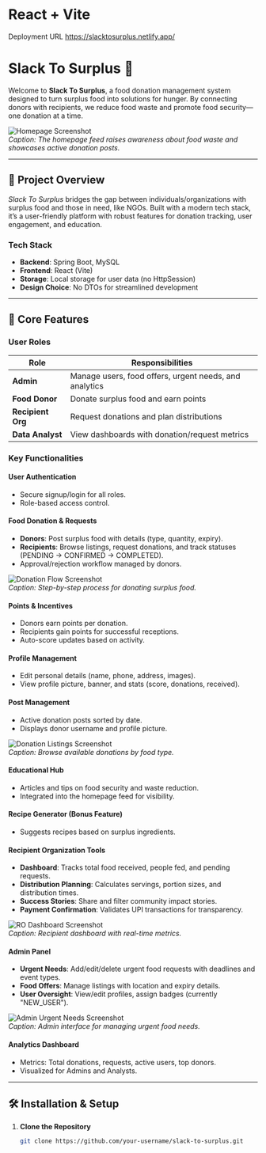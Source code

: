 # React + Vite
Deployment URL
https://slacktosurplus.netlify.app/
# Slack To Surplus 🍲

Welcome to **Slack To Surplus**, a food donation management system designed to turn surplus food into solutions for hunger. By connecting donors with recipients, we reduce food waste and promote food security—one donation at a time.

![Homepage Screenshot](insert-link-here)  
*Caption: The homepage feed raises awareness about food waste and showcases active donation posts.*

---

## 🌟 Project Overview

*Slack To Surplus* bridges the gap between individuals/organizations with surplus food and those in need, like NGOs. Built with a modern tech stack, it’s a user-friendly platform with robust features for donation tracking, user engagement, and education.

### Tech Stack
- **Backend**: Spring Boot, MySQL  
- **Frontend**: React (Vite)  
- **Storage**: Local storage for user data (no HttpSession)  
- **Design Choice**: No DTOs for streamlined development  

---

## 🚀 Core Features

### User Roles
| Role                  | Responsibilities                                      |
|-----------------------|------------------------------------------------------|
| **Admin**            | Manage users, food offers, urgent needs, and analytics |
| **Food Donor**       | Donate surplus food and earn points                  |
| **Recipient Org**    | Request donations and plan distributions            |
| **Data Analyst**     | View dashboards with donation/request metrics        |

### Key Functionalities

#### User Authentication
- Secure signup/login for all roles.
- Role-based access control.

#### Food Donation & Requests
- **Donors**: Post surplus food with details (type, quantity, expiry).  
- **Recipients**: Browse listings, request donations, and track statuses (PENDING → CONFIRMED → COMPLETED).  
- Approval/rejection workflow managed by donors.

![Donation Flow Screenshot](insert-link-here)  
*Caption: Step-by-step process for donating surplus food.*

#### Points & Incentives
- Donors earn points per donation.  
- Recipients gain points for successful receptions.  
- Auto-score updates based on activity.

#### Profile Management
- Edit personal details (name, phone, address, images).  
- View profile picture, banner, and stats (score, donations, received).

#### Post Management
- Active donation posts sorted by date.  
- Displays donor username and profile picture.

![Donation Listings Screenshot](insert-link-here)  
*Caption: Browse available donations by food type.*

#### Educational Hub
- Articles and tips on food security and waste reduction.  
- Integrated into the homepage feed for visibility.

#### Recipe Generator (Bonus Feature)
- Suggests recipes based on surplus ingredients.  

#### Recipient Organization Tools
- **Dashboard**: Tracks total food received, people fed, and pending requests.  
- **Distribution Planning**: Calculates servings, portion sizes, and distribution times.  
- **Success Stories**: Share and filter community impact stories.  
- **Payment Confirmation**: Validates UPI transactions for transparency.

![RO Dashboard Screenshot](insert-link-here)  
*Caption: Recipient dashboard with real-time metrics.*

#### Admin Panel
- **Urgent Needs**: Add/edit/delete urgent food requests with deadlines and event types.  
- **Food Offers**: Manage listings with location and expiry details.  
- **User Oversight**: View/edit profiles, assign badges (currently "NEW_USER").  

![Admin Urgent Needs Screenshot](insert-link-here)  
*Caption: Admin interface for managing urgent food needs.*

#### Analytics Dashboard
- Metrics: Total donations, requests, active users, top donors.  
- Visualized for Admins and Analysts.

---

## 🛠️ Installation & Setup

1. **Clone the Repository**  
   ```bash
   git clone https://github.com/your-username/slack-to-surplus.git

